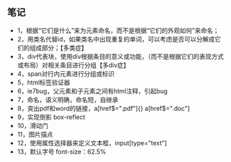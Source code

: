 ## 笔记 ##
- 1，根据“它们是什么”来为元素命名，而不是根据“它们的外观如何”来命名；
- 2，用类名代替id，如果类名中出现重复的单词，可以考虑是否可以分解成它们的组成部分；【多类症】
- 3，div代表块，使用div根据条目的意义或功能，（而不是根据它们的表现方式或布局）对相关条目进行分组【多div症】
- 4，span对行内元素进行分组或标识
- 5，html标签验证器
- 6，ie7bug，父元素和子元素之间有html注释，引起bug
- 7，命名，语义明确，命名短，自继承
- 8，突出pdf和word的链接，a[href$=".pdf"]{}  a[href$=".doc"]
- 9，实现倒影 box-reflect
- 10，滑动门
- 11，图片描点
- 12，使用属性选择器来定义文本框，input[type="text"]
- 13，默认字号 font-size：62.5%